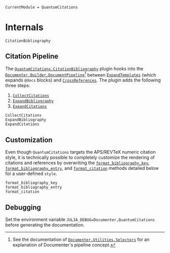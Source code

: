 ```@meta
CurrentModule = QuantumCitations
```

# Internals

```@docs
CitationBibliography
```

## Citation Pipeline

The [`QuantumCitations.CitationBibliography`](@ref) plugin hooks into the [`Documenter.Builder.DocumentPipeline`](https://documenter.juliadocs.org/stable/lib/internals/builder/#Documenter.Builder.DocumentPipeline)[^1] between [`ExpandTemplates`](https://documenter.juliadocs.org/stable/lib/internals/builder/#Documenter.Builder.ExpandTemplates) (which expands `@docs` blocks) and [`CrossReferences`](https://documenter.juliadocs.org/stable/lib/internals/builder/#Documenter.Builder.CrossReferences). The plugin adds the following three steps:

[^1]: See the documentation of [`Documenter.Utilities.Selectors`](https://documenter.juliadocs.org/stable/lib/internals/selectors/#Documenter.Utilities.Selectors) for an explanation of Documenter's pipeline concept.

1. [`CollectCitations`](@ref)
2. [`ExpandBibliography`](@ref)
3. [`ExpandCitations`](@ref)


```@docs
CollectCitations
ExpandBibliography
ExpandCitations
```

## Customization

Even though `QuantumCitations` targets the APS/REVTeX numeric citation style, it is technically possible to completely customize the rendering of citations and references by overwriting the [`format_bibliography_key`](@ref), [`format_bibliography_entry`](@ref), and [`format_citation`](@ref) methods detailed below for a user-defined `style`.

```@docs
format_bibliography_key
format_bibliography_entry
format_citation
```

## Debugging

Set the environment variable `JULIA_DEBUG=Documenter,QuantumCitations` before generating the documentation.
